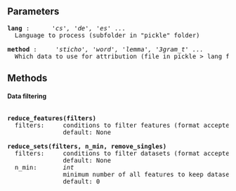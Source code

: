 

## Parameters
<pre>
<b>lang</b> :      <i>'cs', 'de', 'es' ...</i> 
  Language to process (subfolder in "pickle" folder)  

<b>method</b> :     <i>'sticho', 'word', 'lemma', '3gram_t' ...</i>
  Which data to use for attribution (file in pickle > lang folder)
</pre>

## Methods
#### Data filtering
<pre>
  
<b>reduce_features(filters)</b>
  filters:     conditions to filter features (format accepted by pandas .query method)
               default: None  
  
<b>reduce_sets(filters, n_min, remove_singles)</b>
  filters:     conditions to filter datasets (format accepted by pandas .query method)
               default: None
  n_min:       <i>int</i>
               minimum number of all features to keep dataset
               default: 0

</pre>
